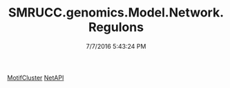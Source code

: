 ﻿---
title: SMRUCC.genomics.Model.Network.Regulons
date: 7/7/2016 5:43:24 PM
---

[MotifCluster](T-SMRUCC.genomics.Model.Network.Regulons.MotifCluster.html)
[NetAPI](T-SMRUCC.genomics.Model.Network.Regulons.NetAPI.html)

